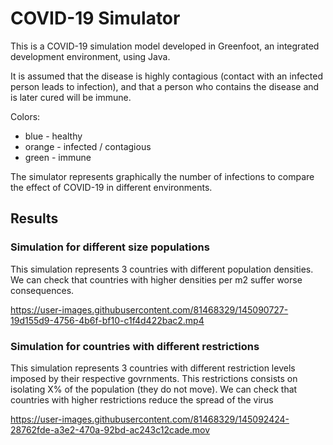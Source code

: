 # COVID-19 Simulator
This is a COVID-19 simulation model developed in Greenfoot, an integrated development environment, using Java.

It is assumed that the disease is highly contagious (contact with an infected person leads to infection), and that a person who contains the disease and is later cured will be immune.

Colors:     
* blue - healthy
* orange - infected / contagious
* green - immune

The simulator represents graphically the number of infections to compare the effect of COVID-19 in different environments. 



## Results
### Simulation for different size populations
This simulation represents 3 countries with different population densities. We can check that countries with higher densities per m2 suffer worse consequences.

https://user-images.githubusercontent.com/81468329/145090727-19d155d9-4756-4b6f-bf10-c1f4d422bac2.mp4


### Simulation for countries with different restrictions
This simulation represents 3 countries with different restriction levels imposed by their respective govrnments. This restrictions consists on isolating X% of the population (they do not move). We can check that countries with higher restrictions reduce the spread of the virus


https://user-images.githubusercontent.com/81468329/145092424-28762fde-a3e2-470a-92bd-ac243c12cade.mov


